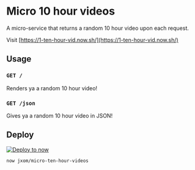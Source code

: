 # Micro 10 hour videos
A micro-service that returns a random 10 hour video upon each request.

Visit [https://1-ten-hour-vid.now.sh/](https://1-ten-hour-vid.now.sh/)

## Usage

### `GET /`

Renders ya a random 10 hour video!

### `GET /json`

Gives ya a random 10 hour video in JSON!

## Deploy
[![Deploy to now](https://deploy.now.sh/static/button.svg)](https://deploy.now.sh/?repo=https://github.com/jxom/micro-ten-hour-videos)

```
now jxom/micro-ten-hour-videos
```
